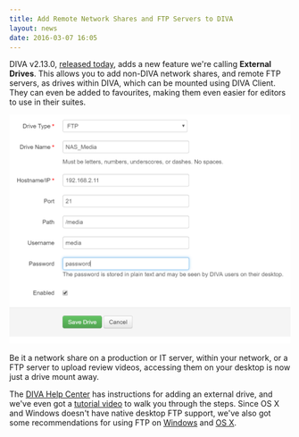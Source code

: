 ```yaml
---
title: Add Remote Network Shares and FTP Servers to DIVA
layout: news
date: 2016-03-07 16:05
---
```


DIVA v2.13.0, [released today](/diva/2016/03/07/2.13.0.html), adds a new feature we're calling **External Drives**.
This allows you to add non-DIVA network shares, and remote FTP servers, as drives within DIVA, which can be mounted using DIVA Client. They can even be added to favourites, making them even easier for editors to use in their suites.

<img src="/images/news/external-drives.png">

Be it a network share on a production or IT server, within your network, or a FTP server to upload review videos, accessing them on your desktop is now just a drive mount away.

The [DIVA Help Center](https://help.group6.co.nz/fusion/drives.htm#addexternal) has instructions for adding an external drive, and we've even got a [tutorial video](https://www.youtube.com/watch?v=6_CXPi8bO_c) to walk you through the steps.
Since OS X and Windows doesn't have native desktop FTP support, we've also got some recommendations for using FTP on [Windows](https://www.youtube.com/watch?v=1xN0Ma6wZSo) and [OS X](https://www.youtube.com/watch?v=rncVHus8iSo).
